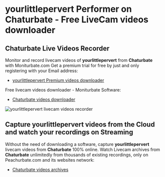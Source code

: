 # yourlittlepervert Performer on Chaturbate - Free LiveCam videos downloader

## Chaturbate Live Videos Recorder

Monitor and record livecam videos of **yourlittlepervert** from **Chaturbate** with Moniturbate.com
Get a premium trial for free by just and only registering with your Email address:
* [yourlittlepervert Premium videos downloader](https://moniturbate.com/request-demo-licence-key.html)

Free livecam videos downloader - Moniturbate Software:
* [Chaturbate videos downloader](https://moniturbate.com/moniturbate-download-software.html)

![yourlittlepervert livecam videos recorder](https://peachurnet.com/templates/moniturbate-software.png)


## Capture yourlittlepervert videos from the Cloud and watch your recordings on Streaming

Without the need of downloading a software, capture **yourlittlepervert** livecam videos from **Chaturbate** 100% online.
Watch Livecam archives from **Chaturbate** unlimitedly from thousands of existing recordings, only on Peachurbate.com and its websites network:
* [Chaturbate videos archives](https://peachurnet.com/)